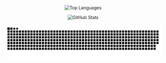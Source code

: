 <!-- Most Used Languages Centered -->
<p align="center">
<img src="https://github-readme-stats-five-alpha-68.vercel.app/api/top-langs/?username=sminerport&layout=compact&theme=default" alt="Top Languages" />
</p>
<!-- GitHub Stats Centered -->
<p align="center">
<img src="https://github-readme-stats-five-alpha-68.vercel.app/api?username=sminerport&show_icons=true&theme=default&count_private=true" alt="GitHub Stats" />
</p>
<!-- Snake Game Centered -->
<p align="center">
<img src="https://raw.githubusercontent.com/sminerport/snk/output/github-contribution-grid-snake.svg" alt="Snake Game" />
</p>
